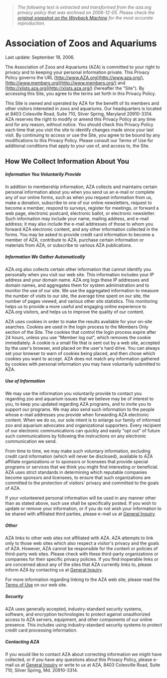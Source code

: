 > *The following text is extracted and transformed from the aza.org privacy policy that was archived on 2006-12-05. Please check the [original snapshot on the Wayback Machine](https://web.archive.org/web/20061205221310id_/http%3A//www.aza.org/AboutAZA/PrivacyPolicy) for the most accurate reproduction.*

# Association of Zoos and Aquariums

Last update: September 18, 2006.

The Association of Zoos and Aquariums (AZA) is committed to your right to privacy and to keeping your personal information private. This Privacy Policy governs the URL [http://www.AZA.org](http://www.aza.org/), [http://www.members.org](http://www.members.org/) and [http://xlists.aza.org](http://xlists.aza.org/) (hereafter the "Site"). By accessing this Site, you agree to the terms set forth in this Privacy Policy. 

This Site is owned and operated by AZA for the benefit of its members and other visitors interested in zoos and aquariums. Our headquarters is located at 8403 Colesville Road, Suite 710, Silver Spring, Maryland 20910-3314. AZA reserves the right to modify or amend this Privacy Policy at any time and for any reason, without notice. You should check this Privacy Policy each time that you visit the site to identify changes made since your last visit. By continuing to access or use the Site, you agree to be bound by any modifications to this Privacy Policy. Please consult our Terms of Use for additional conditions that apply to your use of, and access to, the Site.

## How We Collect Information About You

##### Information You Voluntarily Provide

In addition to membership information, AZA collects and maintains certain personal information about you when you send us an e-mail or complete any of our online forms, such as when you request information from us, make a donation, subscribe to one of our online newsletters, request to become a member, respond to surveys, register for meetings, or forward a web page, electronic postcard, electronic ballot, or electronic newsletter. Such information may include your name, mailing address, and e-mail address; it may also include the e-mail addresses of those to whom you forward AZA electronic content, and any other information collected in the forms. You may be asked to provide credit card information to become a member of AZA, contribute to AZA, purchase certain information or materials from AZA, or subscribe to various AZA publications.

##### Information We Gather Automatically

AZA.org also collects certain other information that cannot identify you personally when you visit our web site. This information includes your IP address and your domain name. AZA.org logs these IP addresses and domain names, and aggregates them for system administration and to monitor the use of our site. We use the aggregated information to measure the number of visits to our site, the average time spent on our site, the number of pages viewed, and various other site statistics. This monitoring helps us to provide a more useful and engaging online experience to AZA.org visitors, and helps us to improve the quality of our content.

AZA uses cookies in order to make the results available for your on-site searches. Cookies are used in the login process to the Members Only section of the Site. The cookies that control the login process expire after 24 hours, unless you use "Member log out", which removes the cookie immediately. A cookie is a small file that is sent out by a web site, accepted by the user's browser, and placed on the user's hard drive. You can always set your browser to warn of cookies being placed, and then chose which cookies you want to accept. AZA does not match any information gathered by cookies with personal information you may have voluntarily submitted to AZA.

##### Use of Information

We may use the information you voluntarily provide to contact you regarding zoo and aquarium issues that we believe may be of interest to you, to keep you updated regarding AZA programs, and to invite you to support our programs. We may also send such information to the people whose e-mail addresses you provide when forwarding AZA electronic content. When we do so, our sole intent is to enlarge our family of informed zoo and aquarium advocates and organizational supporters. Every recipient of our electronic communications can quickly and easily "opt out" of future such communications by following the instructions on any electronic communication we send.

From time to time, we may make such voluntary information, excluding credit card information (which will never be disclosed), available to AZA affiliate organizations or to sponsors or licensees that provide special programs or services that we think you might find interesting or beneficial. AZA uses strict standards in determining which reputable companies become sponsors and licensees, to ensure that such organizations are committed to the protection of visitors' privacy and committed to the goals of AZA.

If your volunteered personal information will be used in any manner other than as stated above, such use shall be specifically posted. If you wish to update or remove your information, or if you do not wish your information to be shared with affiliated third parties, please e-mail us at [General Inquiry](mailto:G.e.n.e.r.a.l.I.n.q.u.i.r.y@aza.org). 

##### Other

AZA links to other web sites not affiliated with AZA. AZA attempts to link only to those web sites which also respect a visitor's privacy and the goals of AZA. However, AZA cannot be responsible for the content or policies of third-party web sites. Please check with these third-party organizations or companies for their specific privacy policies. If you find inoperable links or are concerned about any of the sites that AZA currently links to, please inform AZA by contacting us at [General Inquiry](mailto:G.e.n.e.r.a.l.I.n.q.u.i.r.y@aza.org). 

For more information regarding linking to the AZA web site, please read the [Terms of Use](http://www.aza.org/AboutThisSite/) on our web site.

##### Security

AZA uses generally accepted, industry-standard security systems, software, and encryption technologies to protect against unauthorized access to AZA servers, equipment, and other components of our online presence. This includes using industry-standard security systems to protect credit card processing information.

##### Contacting AZA

If you would like to contact AZA about correcting information we might have collected, or if you have any questions about this Privacy Policy, please e-mail us at [General Inquiry](mailto:G.e.n.e.r.a.l.I.n.q.u.i.r.y@aza.org) or write to us at AZA, 8403 Colesville Road, Suite 710, Silver Spring, Md. 20910-3314. 
